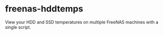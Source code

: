 # freenas-hddtemps
View your HDD and SSD temperatures on multiple FreeNAS machines with a single script. 
